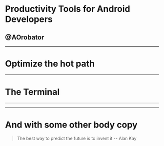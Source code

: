 # Productivity Tools for Android Developers
## @AOrobator

---

# Optimize the hot path

---

# The Terminal

---



---

# And with some other body copy

> The best way to predict the future is to invent it
-- Alan Kay